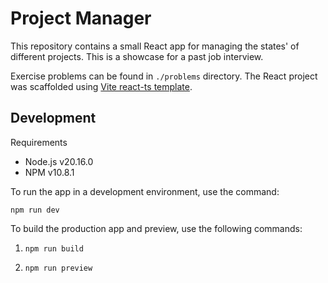 # Project Manager

This repository contains a small React app for managing the states' of different projects. This is a showcase for a past job interview.

Exercise problems can be found in ```./problems``` directory. The React project was scaffolded using [Vite react-ts template](https://vitejs.dev/guide/#scaffolding-your-first-vite-project).

## Development

Requirements
- Node.js v20.16.0
- NPM v10.8.1

To run the app in a development environment, use the command:

```npm run dev```

To build the production app and preview, use the following commands:

1. ```npm run build```

2. ```npm run preview```
